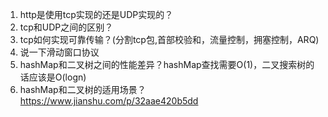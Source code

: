 1. http是使用tcp实现的还是UDP实现的？
2. tcp和UDP之间的区别？
3. tcp如何实现可靠传输？(分割tcp包,首部校验和，流量控制，拥塞控制，ARQ)
4. 说一下滑动窗口协议
5. hashMap和二叉树之间的性能差异？hashMap查找需要O(1)，二叉搜索树的话应该是O(logn)
6. hashMap和二叉树的适用场景？
https://www.jianshu.com/p/32aae420b5dd
